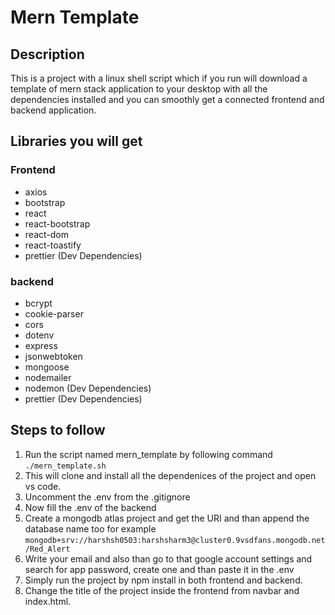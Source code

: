 # Mern Template

## Description
This is a project with a linux shell script which if you run will download a template of mern stack application to your desktop with all the dependencies installed and you can smoothly get a connected frontend and backend application.

## Libraries you will get

### Frontend
- axios
- bootstrap
- react
- react-bootstrap
- react-dom
- react-toastify
- prettier (Dev Dependencies)

### backend
- bcrypt
- cookie-parser
- cors
- dotenv
- express
- jsonwebtoken
- mongoose
- nodemailer
- nodemon (Dev Dependencies)
- prettier (Dev Dependencies)

## Steps to follow

1. Run the script named mern_template by following command `./mern_template.sh`
2. This will clone and install all the dependenices of the project and open vs code.
3. Uncomment the .env from the .gitignore 
4. Now fill the .env of the backend 
5. Create a mongodb atlas project and get the URI and than append the database name too for example `mongodb+srv://harshsh0503:harshsharm3@cluster0.9vsdfans.mongodb.net/Red_Alert`
6. Write your email and also than go to that google account settings and search for app password, create one and than paste it in the .env
7. Simply run the project by npm install in both frontend and backend.
8. Change the title of the project inside the frontend from navbar and index.html.
